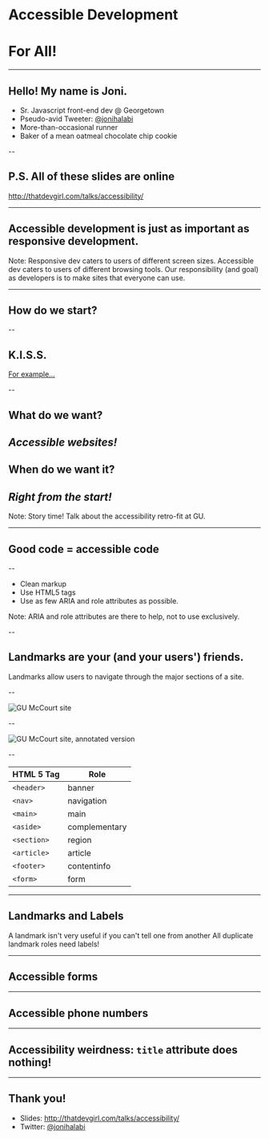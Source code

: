 # Accessible Development
# For All!

---

## Hello! My name is Joni.

* Sr. Javascript front-end dev @ Georgetown
* Pseudo-avid Tweeter: [@jonihalabi](https://twitter.com/jonihalabi)
* More-than-occasional runner
* Baker of a mean oatmeal chocolate chip cookie

--

## P.S. All of these slides are online

http://thatdevgirl.com/talks/accessibility/

---

## Accessible development is just as important as responsive development.

Note:
Responsive dev caters to users of different screen sizes.
Accessible dev caters to users of different browsing tools.
Our responsibility (and goal) as developers is to make sites that everyone can use.

---

## How do we start?

--

## K.I.S.S.

[For example...](http://thatdevgirl.com/talks/accessibility/examples/kiss)

--

## What do we want?
## *Accessible websites!*
## When do we want it?
## *Right from the start!*

Note:
Story time! Talk about the accessibility retro-fit at GU.

---

## Good code = accessible code

--

* Clean markup
* Use HTML5 tags
* Use as few ARIA and role attributes as possible.

Note:
ARIA and role attributes are there to help, not to use exclusively.

--

## Landmarks are your (and your users') friends.

Landmarks allow users to navigate through the major sections of a site.

--

![GU McCourt site](images/mccourt-plain.jpg)

--

![GU McCourt site, annotated version](images/mccourt-annotated.jpg)

--

| HTML 5 Tag | Role |
| ------ | ------ |
| `<header>` | banner |
| `<nav>` | navigation |
| `<main>` | main |
| `<aside>` | complementary |
| `<section>` | region |
| `<article>` | article |
| `<footer>` | contentinfo |
| `<form>` | form |

---

## Landmarks and Labels

A landmark isn't very useful if you can't tell one from another
All duplicate landmark roles need labels!

---

## Accessible forms

---

## Accessible phone numbers

---

## Accessibility weirdness: `title` attribute does nothing!

---

## Thank you!

* Slides: http://thatdevgirl.com/talks/accessibility/
* Twitter: [@jonihalabi](https://twitter.com/jonihalabi)
